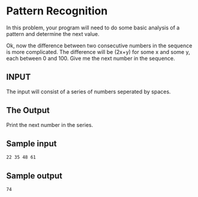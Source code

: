 <!-- RATING: Medium -->
<!-- NAME: Pattern Recognition -->
<!-- GENERATOR: generate.pl -->
# Pattern Recognition

In this problem, your program will need to do some basic analysis of a pattern and
determine the next value.

Ok, now the difference between two consecutive numbers in the sequence is more complicated. 
The difference will be (2x+y) for some x and some y, each between 0 and 100.
Give me the next number in the sequence.

## INPUT
The input will consist of a series of numbers seperated by spaces.

## The Output
Print the next number in the series.

## Sample input
	22 35 48 61

## Sample output
	74

